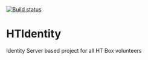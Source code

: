 [![Build status](https://ci.appveyor.com/api/projects/status/js7h9mwvjtfdypi5?svg=true)](https://ci.appveyor.com/project/HTBox/htidentity)

# HTIdentity
Identity Server based project for all HT Box volunteers
